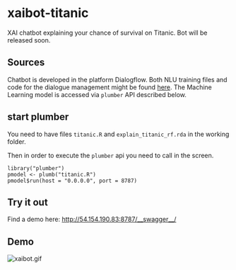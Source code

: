 # xaibot-titanic
XAI chatbot explaining your chance of survival on Titanic.
Bot will be released soon.

## Sources
Chatbot is developed in the platform Dialogflow.
Both NLU training files and code for the dialogue management might be found [here](bot).
The Machine Learning model is accessed via `plumber` API described below.

## start plumber

You need to have files `titanic.R` and `explain_titanic_rf.rda` in the working folder.

Then in order to execute the `plumber` api you need to call in the screen.

```
library("plumber")
pmodel <- plumb("titanic.R")
pmodel$run(host = "0.0.0.0", port = 8787)
```

## Try it out

Find a demo here: http://54.154.190.83:8787/__swagger__/

## Demo

![xaibot.gif](xaibot.gif)
